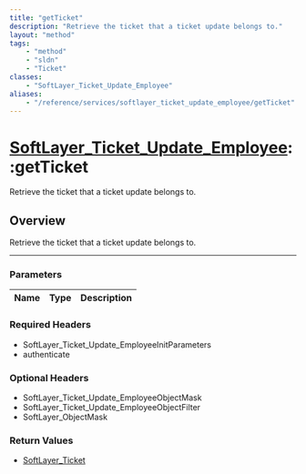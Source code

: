 ```yaml
---
title: "getTicket"
description: "Retrieve the ticket that a ticket update belongs to."
layout: "method"
tags:
    - "method"
    - "sldn"
    - "Ticket"
classes:
    - "SoftLayer_Ticket_Update_Employee"
aliases:
    - "/reference/services/softlayer_ticket_update_employee/getTicket"
---
```

# [SoftLayer_Ticket_Update_Employee](/reference/services/SoftLayer_Ticket_Update_Employee)::getTicket


Retrieve the ticket that a ticket update belongs to.


## Overview 
Retrieve the ticket that a ticket update belongs to.

-----

### Parameters 
|Name | Type | Description |
| --- | --- | --- |


### Required Headers
* SoftLayer_Ticket_Update_EmployeeInitParameters
* authenticate


### Optional Headers
* SoftLayer_Ticket_Update_EmployeeObjectMask
* SoftLayer_Ticket_Update_EmployeeObjectFilter
* SoftLayer_ObjectMask

### Return Values
* <a href='/reference/datatypes/SoftLayer_Ticket'>SoftLayer_Ticket </a>




